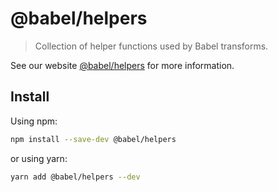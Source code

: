 # @babel/helpers

> Collection of helper functions used by Babel transforms.

See our website [@babel/helpers](https://babeljs.io/docs/en/next/babel-helpers.html) for more information.

## Install

Using npm:

```bash
npm install --save-dev @babel/helpers
```

or using yarn:

```bash
yarn add @babel/helpers --dev
```

